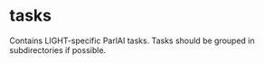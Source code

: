 # tasks

Contains LIGHT-specific ParlAI tasks. Tasks should be grouped in subdirectories if possible.
